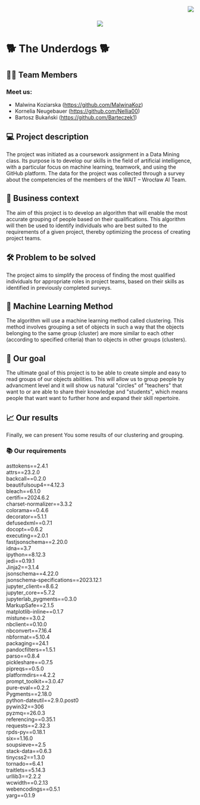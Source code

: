<img align="right" src="https://visitor-badge.laobi.icu/badge?page_id=MalwinaKoz.Project-People-Analytics" />

<h1 align="center">
    <img src="https://readme-typing-svg.herokuapp.com/?font=Righteous&size=40&center=true&vCenter=true&width=500&height=70&duration=4000&lines=Hi+There!+👋;+We're+The+Underdogs!;" />
</h1>


# :dog2: **The Underdogs** :dog2:

## :student: Team Members
### Meet us:
 - Malwina Koziarska (https://github.com/MalwinaKoz) 
 - Kornelia Neugebauer (https://github.com/Nellia00)
 - Bartosz Bukański (https://github.com/Barteczek1) 



## :computer: Project description
The project was initiated as a coursework assignment in a Data Mining class. Its purpose is to develop our skills in the field of artificial intelligence, with a particular focus on machine learning, teamwork, and using the GitHub platform. The data for the project was collected through a survey about the competencies of the members of the WAIT – Wrocław AI Team.

## :briefcase: Business context
The aim of this project is to develop an algorithm that will enable the most accurate grouping of people based on their qualifications. This algorithm will then be used to identify individuals who are best suited to the requirements of a given project, thereby optimizing the process of creating project teams.

## :hammer_and_wrench: Problem to be solved
The project aims to simplify the process of finding the most qualified individuals for appropriate roles in project teams, based on their skills as identified in previously completed surveys.

## :mechanical_arm: Machine Learning Method
The algorithm will use a machine learning method called clustering. This method involves grouping a set of objects in such a way that the objects belonging to the same group (cluster) are more similar to each other (according to specified criteria) than to objects in other groups (clusters).

## :dart: Our goal
The ultimate goal of this project is to be able to create simple and easy to read groups of our objects abilities. This will allow us to group people by advancment level and it will show us natural "circles" of "teachers" that want to or are able to share their knowledge and "students", which means people that want want to further hone and expand their skill repertoire.

## :chart_with_upwards_trend: Our results
Finally, we can present You some results of our clustering and grouping.

### :books: Our requirements
asttokens==2.4.1  
attrs==23.2.0  
backcall==0.2.0  
beautifulsoup4==4.12.3  
bleach==6.1.0  
certifi==2024.6.2  
charset-normalizer==3.3.2  
colorama==0.4.6  
decorator==5.1.1  
defusedxml==0.7.1  
docopt==0.6.2  
executing==2.0.1  
fastjsonschema==2.20.0  
idna==3.7  
ipython==8.12.3  
jedi==0.19.1  
Jinja2==3.1.4  
jsonschema==4.22.0  
jsonschema-specifications==2023.12.1  
jupyter_client==8.6.2  
jupyter_core==5.7.2  
jupyterlab_pygments==0.3.0  
MarkupSafe==2.1.5  
matplotlib-inline==0.1.7  
mistune==3.0.2  
nbclient==0.10.0  
nbconvert==7.16.4  
nbformat==5.10.4  
packaging==24.1  
pandocfilters==1.5.1  
parso==0.8.4  
pickleshare==0.7.5  
pipreqs==0.5.0  
platformdirs==4.2.2  
prompt_toolkit==3.0.47  
pure-eval==0.2.2  
Pygments==2.18.0  
python-dateutil==2.9.0.post0  
pywin32==306  
pyzmq==26.0.3  
referencing==0.35.1  
requests==2.32.3  
rpds-py==0.18.1  
six==1.16.0  
soupsieve==2.5  
stack-data==0.6.3  
tinycss2==1.3.0  
tornado==6.4.1  
traitlets==5.14.3  
urllib3==2.2.2  
wcwidth==0.2.13  
webencodings==0.5.1  
yarg==0.1.9  
